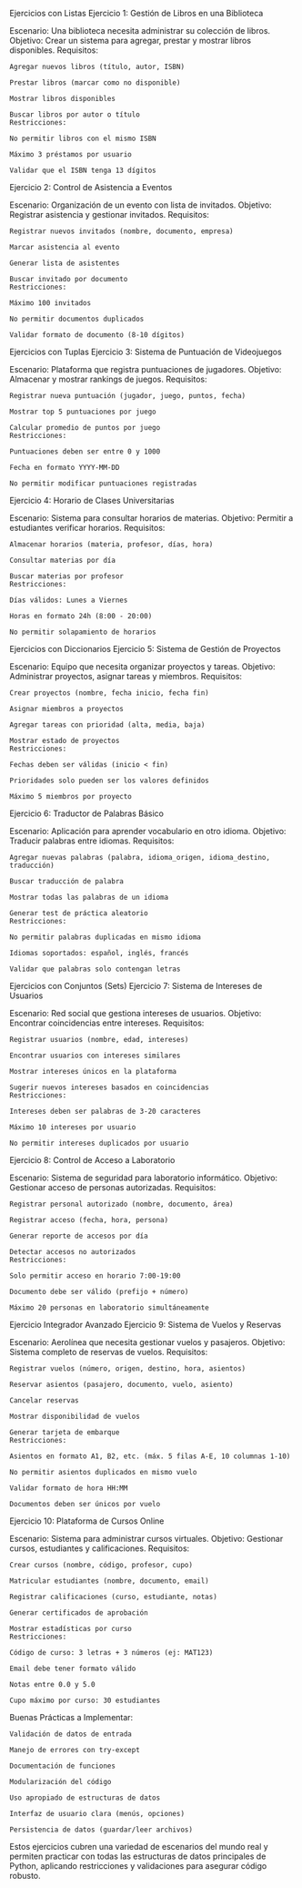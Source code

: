 Ejercicios con Listas
Ejercicio 1: Gestión de Libros en una Biblioteca

Escenario: Una biblioteca necesita administrar su colección de libros.
Objetivo: Crear un sistema para agregar, prestar y mostrar libros disponibles.
Requisitos:

    Agregar nuevos libros (título, autor, ISBN)

    Prestar libros (marcar como no disponible)

    Mostrar libros disponibles

    Buscar libros por autor o título
    Restricciones:

    No permitir libros con el mismo ISBN

    Máximo 3 préstamos por usuario

    Validar que el ISBN tenga 13 dígitos

Ejercicio 2: Control de Asistencia a Eventos

Escenario: Organización de un evento con lista de invitados.
Objetivo: Registrar asistencia y gestionar invitados.
Requisitos:

    Registrar nuevos invitados (nombre, documento, empresa)

    Marcar asistencia al evento

    Generar lista de asistentes

    Buscar invitado por documento
    Restricciones:

    Máximo 100 invitados

    No permitir documentos duplicados

    Validar formato de documento (8-10 dígitos)

Ejercicios con Tuplas
Ejercicio 3: Sistema de Puntuación de Videojuegos

Escenario: Plataforma que registra puntuaciones de jugadores.
Objetivo: Almacenar y mostrar rankings de juegos.
Requisitos:

    Registrar nueva puntuación (jugador, juego, puntos, fecha)

    Mostrar top 5 puntuaciones por juego

    Calcular promedio de puntos por juego
    Restricciones:

    Puntuaciones deben ser entre 0 y 1000

    Fecha en formato YYYY-MM-DD

    No permitir modificar puntuaciones registradas

Ejercicio 4: Horario de Clases Universitarias

Escenario: Sistema para consultar horarios de materias.
Objetivo: Permitir a estudiantes verificar horarios.
Requisitos:

    Almacenar horarios (materia, profesor, días, hora)

    Consultar materias por día

    Buscar materias por profesor
    Restricciones:

    Días válidos: Lunes a Viernes

    Horas en formato 24h (8:00 - 20:00)

    No permitir solapamiento de horarios

Ejercicios con Diccionarios
Ejercicio 5: Sistema de Gestión de Proyectos

Escenario: Equipo que necesita organizar proyectos y tareas.
Objetivo: Administrar proyectos, asignar tareas y miembros.
Requisitos:

    Crear proyectos (nombre, fecha inicio, fecha fin)

    Asignar miembros a proyectos

    Agregar tareas con prioridad (alta, media, baja)

    Mostrar estado de proyectos
    Restricciones:

    Fechas deben ser válidas (inicio < fin)

    Prioridades solo pueden ser los valores definidos

    Máximo 5 miembros por proyecto

Ejercicio 6: Traductor de Palabras Básico

Escenario: Aplicación para aprender vocabulario en otro idioma.
Objetivo: Traducir palabras entre idiomas.
Requisitos:

    Agregar nuevas palabras (palabra, idioma_origen, idioma_destino, traducción)

    Buscar traducción de palabra

    Mostrar todas las palabras de un idioma

    Generar test de práctica aleatorio
    Restricciones:

    No permitir palabras duplicadas en mismo idioma

    Idiomas soportados: español, inglés, francés

    Validar que palabras solo contengan letras

Ejercicios con Conjuntos (Sets)
Ejercicio 7: Sistema de Intereses de Usuarios

Escenario: Red social que gestiona intereses de usuarios.
Objetivo: Encontrar coincidencias entre intereses.
Requisitos:

    Registrar usuarios (nombre, edad, intereses)

    Encontrar usuarios con intereses similares

    Mostrar intereses únicos en la plataforma

    Sugerir nuevos intereses basados en coincidencias
    Restricciones:

    Intereses deben ser palabras de 3-20 caracteres

    Máximo 10 intereses por usuario

    No permitir intereses duplicados por usuario

Ejercicio 8: Control de Acceso a Laboratorio

Escenario: Sistema de seguridad para laboratorio informático.
Objetivo: Gestionar acceso de personas autorizadas.
Requisitos:

    Registrar personal autorizado (nombre, documento, área)

    Registrar acceso (fecha, hora, persona)

    Generar reporte de accesos por día

    Detectar accesos no autorizados
    Restricciones:

    Solo permitir acceso en horario 7:00-19:00

    Documento debe ser válido (prefijo + número)

    Máximo 20 personas en laboratorio simultáneamente

Ejercicio Integrador Avanzado
Ejercicio 9: Sistema de Vuelos y Reservas

Escenario: Aerolínea que necesita gestionar vuelos y pasajeros.
Objetivo: Sistema completo de reservas de vuelos.
Requisitos:

    Registrar vuelos (número, origen, destino, hora, asientos)

    Reservar asientos (pasajero, documento, vuelo, asiento)

    Cancelar reservas

    Mostrar disponibilidad de vuelos

    Generar tarjeta de embarque
    Restricciones:

    Asientos en formato A1, B2, etc. (máx. 5 filas A-E, 10 columnas 1-10)

    No permitir asientos duplicados en mismo vuelo

    Validar formato de hora HH:MM

    Documentos deben ser únicos por vuelo

Ejercicio 10: Plataforma de Cursos Online

Escenario: Sistema para administrar cursos virtuales.
Objetivo: Gestionar cursos, estudiantes y calificaciones.
Requisitos:

    Crear cursos (nombre, código, profesor, cupo)

    Matricular estudiantes (nombre, documento, email)

    Registrar calificaciones (curso, estudiante, notas)

    Generar certificados de aprobación

    Mostrar estadísticas por curso
    Restricciones:

    Código de curso: 3 letras + 3 números (ej: MAT123)

    Email debe tener formato válido

    Notas entre 0.0 y 5.0

    Cupo máximo por curso: 30 estudiantes

Buenas Prácticas a Implementar:

    Validación de datos de entrada

    Manejo de errores con try-except

    Documentación de funciones

    Modularización del código

    Uso apropiado de estructuras de datos

    Interfaz de usuario clara (menús, opciones)

    Persistencia de datos (guardar/leer archivos)

Estos ejercicios cubren una variedad de escenarios del mundo real y permiten practicar con todas las estructuras de datos principales de Python, aplicando restricciones y validaciones para asegurar código robusto.